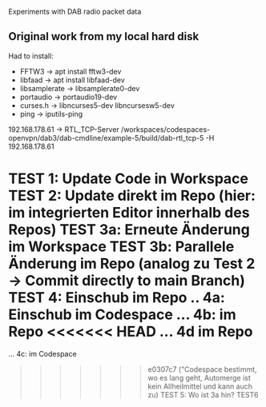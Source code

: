 Experiments with DAB radio packet data

## Original work from my local hard disk ##
Had to install:
- FFTW3         ->   apt install fftw3-dev
- libfaad       -> apt install libfaad-dev
- libsamplerate -> libsamplerate0-dev
- portaudio     -> portaudio19-dev
- curses.h      -> libncurses5-dev libncursesw5-dev
- ping          -> iputils-ping

192.168.178.61  -> RTL_TCP-Server
/workspaces/codespaces-openvpn/dab3/dab-cmdline/example-5/build/dab-rtl_tcp-5 -H 192.168.178.61

TEST 1: Update Code in Workspace
TEST 2: Update direkt im Repo (hier: im integrierten Editor innerhalb des Repos)
TEST 3a: Erneute Änderung im Workspace
TEST 3b: Parallele Änderung im Repo (analog zu Test 2 -> Commit directly to main Branch)
TEST 4: Einschub im Repo
.. 4a: Einschub im Codespace
... 4b: im Repo
<<<<<<< HEAD
... 4d im Repo
=======
... 4c: im Codespace
>>>>>>> e0307c7 ("Codespace bestimmt, wo es lang geht, Automerge ist kein Allheilmittel und kann auch zu)
TEST 5: Wo ist 3a hin?
TEST6
